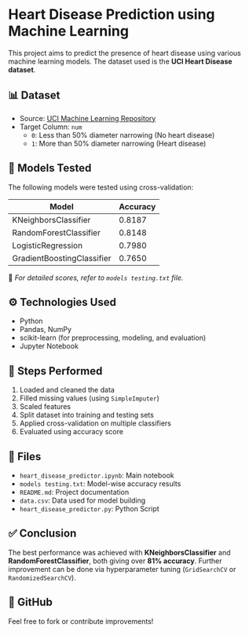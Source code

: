 # Heart Disease Prediction using Machine Learning

This project aims to predict the presence of heart disease using various machine learning models. The dataset used is the **UCI Heart Disease dataset**.

## 📊 Dataset

- Source: [UCI Machine Learning Repository](https://archive.ics.uci.edu/dataset/45/heart+disease)
- Target Column: `num`
  - `0`: Less than 50% diameter narrowing (No heart disease)
  - `1`: More than 50% diameter narrowing (Heart disease)

## 🧠 Models Tested

The following models were tested using cross-validation:

| Model                      | Accuracy  |
|----------------------------|-----------|
| KNeighborsClassifier       | 0.8187    |
| RandomForestClassifier     | 0.8148    |
| LogisticRegression         | 0.7980    |
| GradientBoostingClassifier | 0.7650    |

📄 *For detailed scores, refer to `models testing.txt` file.*

## ⚙️ Technologies Used

- Python
- Pandas, NumPy
- scikit-learn (for preprocessing, modeling, and evaluation)
- Jupyter Notebook 

## 🚀 Steps Performed

1. Loaded and cleaned the data
2. Filled missing values (using `SimpleImputer`)
3. Scaled features
4. Split dataset into training and testing sets
5. Applied cross-validation on multiple classifiers
6. Evaluated using accuracy score

## 📁 Files

- `heart_disease_predictor.ipynb`: Main notebook
- `models testing.txt`: Model-wise accuracy results
- `README.md`: Project documentation
- `data.csv`: Data used for model building
- `heart_disease_predictor.py`: Python Script

## ✅ Conclusion

The best performance was achieved with **KNeighborsClassifier** and **RandomForestClassifier**, both giving over **81% accuracy**. Further improvement can be done via hyperparameter tuning (`GridSearchCV` or `RandomizedSearchCV`).

## 🔗 GitHub

Feel free to fork or contribute improvements!

